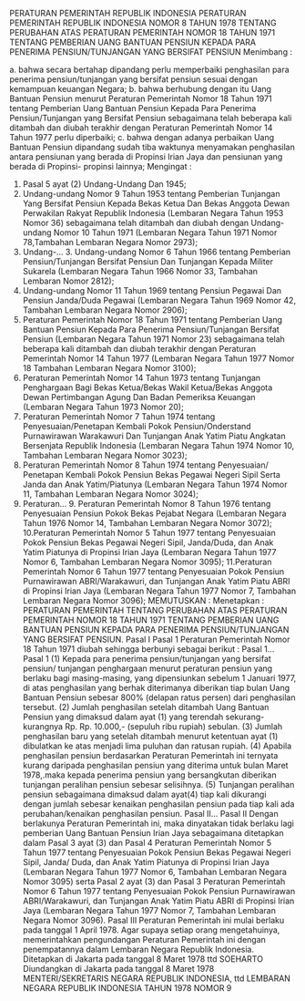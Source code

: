  PERATURAN PEMERINTAH REPUBLIK INDONESIA PERATURAN PEMERINTAH REPUBLIK INDONESIA NOMOR 8 TAHUN 1978 TENTANG PERUBAHAN ATAS PERATURAN PEMERINTAH NOMOR 18 TAHUN 1971 TENTANG PEMBERIAN UANG BANTUAN PENSIUN KEPADA PARA PENERIMA PENSIUN/TUNJANGAN YANG BERSIFAT PENSIUN
Menimbang :

a. bahwa secara bertahap dipandang perlu memperbaiki penghasilan para penerima pensiun/tunjangan yang bersifat pensiun sesuai dengan kemampuan keuangan Negara;
b. bahwa berhubung dengan itu Uang Bantuan Pensiun menurut Peraturan Pemerintah Nomor 18 Tahun 1971 tentang Pemberian Uang Bantuan Pensiun Kepada Para Penerima Pensiun/Tunjangan yang Bersifat Pensiun sebagaimana telah beberapa kali ditambah dan diubah terakhir dengan Peraturan Pemerintah Nomor 14 Tahun 1977 perlu diperbaiki;
c. bahwa dengan adanya perbaikan Uang Bantuan Pensiun dipandang sudah tiba waktunya menyamakan penghasilan antara pensiunan yang berada di Propinsi Irian Jaya dan pensiunan yang berada di Propinsi- propinsi lainnya;
Mengingat :

1. Pasal 5 ayat (2) Undang-Undang Dan 1945;
2. Undang-undang Nomor 9 Tahun 1953 tentang Pemberian Tunjangan Yang Bersifat Pensiun Kepada Bekas Ketua Dan Bekas Anggota Dewan Perwakilan Rakyat Republik Indonesia (Lembaran Negara Tahun 1953 Nomor 36) sebagaimana telah ditambah dan diubah dengan Undang-undang Nomor 10 Tahun 1971 (Lembaran Negara Tahun 1971 Nomor 78,Tambahan Lembaran Negara Nomor 2973);
3. Undang-… 3. Undang-undang Nomor 6 Tahun 1966 tentang Pemberian Pensiun/Tunjangan Bersifat Pensiun Dan Tunjangan Kepada Militer Sukarela (Lembaran Negara Tahun 1966 Nomor 33, Tambahan Lembaran Nomor 2812);
4. Undang-undang Nomor 11 Tahun 1969 tentang Pensiun Pegawai Dan Pensiun Janda/Duda Pegawai (Lembaran Negara Tahun 1969 Nomor 42, Tambahan Lembaran Negara Nomor 2906);
5. Peraturan Pemerintah Nomor 18 Tahun 1971 tentang Pemberian Uang Bantuan Pensiun Kepada Para Penerima Pensiun/Tunjangan Bersifat Pensiun (Lembaran Negara Tahun 1971 Nomor 23) sebagaimana telah beberapa kali ditambah dan diubah terakhir dengan Peraturan Pemerintah Nomor 14 Tahun 1977 (Lembaran Negara Tahun 1977 Nomor 18 Tambahan Lembaran Negara Nomor 3100);
6. Peraturan Pemerintah Nomor 14 Tahun 1973 tentang Tunjangan Penghargaan Bagi Bekas Ketua/Bekas Wakil Ketua/Bekas Anggota Dewan Pertimbangan Agung Dan Badan Pemeriksa Keuangan (Lembaran Negara Tahun 1973 Nomor 20);
7. Peraturan Pemerintah Nomor 7 Tahun 1974 tentang Penyesuaian/Penetapan Kembali Pokok Pensiun/Onderstand Purnawirawan Warakawuri Dan Tunjangan Anak Yatim Piatu Angkatan Bersenjata Republik Indonesia (Lembaran Negara Tahun 1974 Nomor 10, Tambahan Lembaran Negara Nomor 3023);
8. Peraturan Pemerintah Nomor 8 Tahun 1974 tentang Penyesuaian/ Penetapan Kembali Pokok Pensiun Bekas Pegawai Negeri Sipil Serta Janda dan Anak Yatim/Piatunya (Lembaran Negara Tahun 1974 Nomor 11, Tambahan Lembaran Negara Nomor 3024);
9. Peraturan… 9. Peraturan Pemerintah Nomor 8 Tahun 1976 tentang Penyesuaian Pensiun Pokok Bekas Pejabat Negara (Lembaran Negara Tahun 1976 Nomor 14, Tambahan Lembaran Negara Nomor 3072);
10.Peraturan Pemerintah Nomor 5 Tahun 1977 tentang Penyesuaian Pokok Pensiun Bekas Pegawai Negeri Sipil, Janda/Duda, dan Anak Yatim Piatunya di Propinsi Irian Jaya (Lembaran Negara Tahun 1977 Nomor 6, Tambahan Lembaran Negara Nomor 3095);
11.Peraturan Pemerintah Nomor 6 Tahun 1977 tentang Penyesuaian Pokok Pensiun Purnawirawan ABRI/Warakawuri, dan Tunjangan Anak Yatim Piatu ABRI di Propinsi Irian Jaya (Lembaran Negara Tahun 1977 Nomor 7, Tambahan Lembaran Negara Nomor 3096);
MEMUTUSKAN :
 Menetapkan : PERATURAN PEMERINTAH TENTANG PERUBAHAN ATAS PERATURAN PEMERINTAH NOMOR 18 TAHUN 1971 TENTANG PEMBERIAN UANG BANTUAN PENSIUN KEPADA PARA PENERIMA PENSIUN/TUNJANGAN YANG BERSIFAT PENSIUN.
Pasal I
Pasal 1 Peraturan Pemerintah Nomor 18 Tahun 1971 diubah sehingga berbunyi sebagai berikut : Pasal 1…
Pasal 1
(1) Kepada para penerima pensiun/tunjangan yang bersifat pensiun/ tunjangan penghargaan menurut peraturan pensiun yang berlaku bagi masing-masing, yang dipensiunkan sebelum 1 Januari 1977, di atas penghasilan yang berhak diterimanya diberikan tiap bulan Uang Bantuan Pensiun sebesar 800% (delapan ratus persen) dari penghasilan tersebut.
(2) Jumlah penghasilan setelah ditambah Uang Bantuan Pensiun yang dimaksud dalam ayat (1) yang terendah sekurang-kurangnya Rp. Rp. 10.000,- (sepuluh ribu rupiah) sebulan.
(3) Jumlah penghasilan baru yang setelah ditambah menurut ketentuan ayat (1) dibulatkan ke atas menjadi lima puluhan dan ratusan rupiah.
(4) Apabila penghasilan pensiun berdasarkan Peraturan Pemerintah ini ternyata kurang daripada penghasilan pensiun yang diterima untuk bulan Maret 1978,.maka kepada penerima pensiun yang bersangkutan diberikan tunjangan peralihan pensiun sebesar selisihnya.
(5) Tunjangan peralihan pensiun sebagaimana dimaksud dalam ayat(4) tiap kali dikurangi dengan jumlah sebesar kenaikan penghasilan pensiun pada tiap kali ada perubahan/kenaikan penghasilan pensiun. Pasal II…
Pasal II
Dengan berlakunya Peraturan Pemerintah ini, maka dinyatakan tidak berlaku lagi pemberian Uang Bantuan Pensiun Irian Jaya sebagaimana ditetapkan dalam Pasal 3 ayat (3) dan Pasal 4 Peraturan Pemerintah Nomor 5 Tahun 1977 tentang Penyesuaian Pokok Pensiun Bekas Pegawai Negeri Sipil, Janda/ Duda, dan Anak Yatim Piatunya di Propinsi Irian Jaya (Lembaran Negara Tahun 1977 Nomor 6, Tambahan Lembaran Negara Nomor 3095) serta Pasal 2 ayat (3) dan Pasal 3 Peraturan Pemerintah Nomor 6 Tahun 1977 tentang Penyesuaian Pokok Pensiun Purnawirawan ABRI/Warakawuri, dan Tunjangan Anak Yatim Piatu ABRI di Propinsi Irian Jaya (Lembaran Negara Tahun 1977 Nomor 7, Tambahan Lembaran Negara Nomor 3096). Pasal III Peraturan Pemerintah ini mulai berlaku pada tanggal 1 April 1978. Agar supaya setiap orang mengetahuinya, memerintahkan pengundangan Peraturan Pemerintah ini dengan penempatannya dalam Lembaran Negara Republik Indonesia. Ditetapkan di Jakarta pada tanggal 8 Maret 1978 ttd SOEHARTO Diundangkan di Jakarta pada tanggal 8 Maret 1978 MENTERI/SEKRETARIS NEGARA REPUBLIK INDONESIA, ttd LEMBARAN NEGARA REPUBLIK INDONESIA TAHUN 1978 NOMOR 9